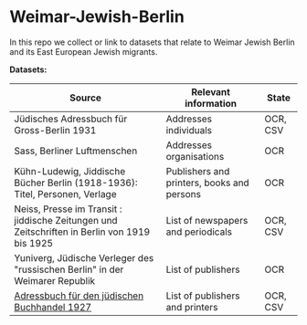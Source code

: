 # Weimar-Jewish-Berlin


In this repo we collect or link to datasets that relate to Weimar Jewish Berlin and its East European Jewish migrants.  




**Datasets:**

| Source | **Relevant information** | State |
| --- | --- | --- |
| Jüdisches Adressbuch für Gross-Berlin 1931 | Addresses individuals | OCR, CSV |
| Sass, Berliner Luftmenschen | Addresses organisations | OCR |
|Kühn-Ludewig, Jiddische Bücher Berlin (1918-1936): Titel, Personen, Verlage| Publishers and printers, books and persons | OCR |
| Neiss, Presse im Transit : jiddische Zeitungen und Zeitschriften in Berlin von 1919 bis 1925 | List of newspapers and periodicals | OCR, CSV |
| Yuniverg, Jüdische Verleger des "russischen Berlin" in der Weimarer Republik | List of publishers | OCR |
| [Adressbuch für den jüdischen Buchhandel 1927](https://github.com/mmz-potsdam/jewish-publishing/tree/master/addressbuch-juedischer-buchhandel) | List of publishers and printers | OCR, CSV | 

